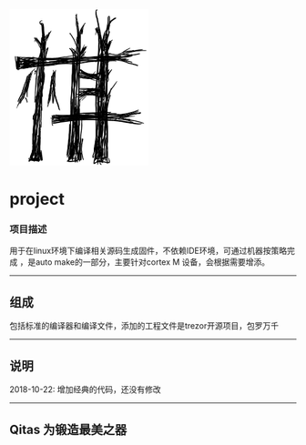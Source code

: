 ﻿[![sites](docs/Qi.png)](http://www.qitas.cn)

#  project

### 项目描述

用于在linux环境下编译相关源码生成固件，不依赖IDE环境，可通过机器按策略完成 ，是auto make的一部分，主要针对cortex M 设备，会根据需要增添。

---

## 组成


包括标准的编译器和编译文件，添加的工程文件是trezor开源项目，包罗万千


---

## 说明

2018-10-22: 增加经典的代码，还没有修改

---

##  Qitas 为锻造最美之器